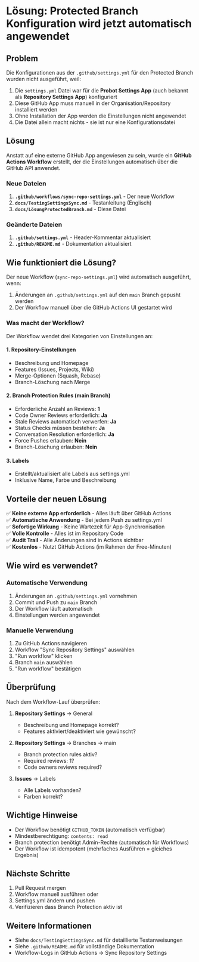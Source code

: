 # Lösung: Protected Branch Konfiguration wird jetzt automatisch angewendet

## Problem

Die Konfigurationen aus der `.github/settings.yml` für den Protected Branch wurden nicht ausgeführt, weil:

1. Die `settings.yml` Datei war für die **Probot Settings App** (auch bekannt als **Repository Settings App**) konfiguriert
2. Diese GitHub App muss manuell in der Organisation/Repository installiert werden
3. Ohne Installation der App werden die Einstellungen nicht angewendet
4. Die Datei allein macht nichts - sie ist nur eine Konfigurationsdatei

## Lösung

Anstatt auf eine externe GitHub App angewiesen zu sein, wurde ein **GitHub Actions Workflow** erstellt, der die Einstellungen automatisch über die GitHub API anwendet.

### Neue Dateien

1. **`.github/workflows/sync-repo-settings.yml`** - Der neue Workflow
2. **`docs/TestingSettingsSync.md`** - Testanleitung (Englisch)
3. **`docs/LösungProtectedBranch.md`** - Diese Datei

### Geänderte Dateien

1. **`.github/settings.yml`** - Header-Kommentar aktualisiert
2. **`.github/README.md`** - Dokumentation aktualisiert

## Wie funktioniert die Lösung?

Der neue Workflow (`sync-repo-settings.yml`) wird automatisch ausgeführt, wenn:

1. Änderungen an `.github/settings.yml` auf den `main` Branch gepusht werden
2. Der Workflow manuell über die GitHub Actions UI gestartet wird

### Was macht der Workflow?

Der Workflow wendet drei Kategorien von Einstellungen an:

#### 1. Repository-Einstellungen
- Beschreibung und Homepage
- Features (Issues, Projects, Wiki)
- Merge-Optionen (Squash, Rebase)
- Branch-Löschung nach Merge

#### 2. Branch Protection Rules (main Branch)
- Erforderliche Anzahl an Reviews: **1**
- Code Owner Reviews erforderlich: **Ja**
- Stale Reviews automatisch verwerfen: **Ja**
- Status Checks müssen bestehen: **Ja**
- Conversation Resolution erforderlich: **Ja**
- Force Pushes erlauben: **Nein**
- Branch-Löschung erlauben: **Nein**

#### 3. Labels
- Erstellt/aktualisiert alle Labels aus settings.yml
- Inklusive Name, Farbe und Beschreibung

## Vorteile der neuen Lösung

✅ **Keine externe App erforderlich** - Alles läuft über GitHub Actions  
✅ **Automatische Anwendung** - Bei jedem Push zu settings.yml  
✅ **Sofortige Wirkung** - Keine Wartezeit für App-Synchronisation  
✅ **Volle Kontrolle** - Alles ist im Repository Code  
✅ **Audit Trail** - Alle Änderungen sind in Actions sichtbar  
✅ **Kostenlos** - Nutzt GitHub Actions (im Rahmen der Free-Minuten)

## Wie wird es verwendet?

### Automatische Verwendung

1. Änderungen an `.github/settings.yml` vornehmen
2. Commit und Push zu `main` Branch
3. Der Workflow läuft automatisch
4. Einstellungen werden angewendet

### Manuelle Verwendung

1. Zu GitHub Actions navigieren
2. Workflow "Sync Repository Settings" auswählen
3. "Run workflow" klicken
4. Branch `main` auswählen
5. "Run workflow" bestätigen

## Überprüfung

Nach dem Workflow-Lauf überprüfen:

1. **Repository Settings** → General
   - Beschreibung und Homepage korrekt?
   - Features aktiviert/deaktiviert wie gewünscht?

2. **Repository Settings** → Branches → main
   - Branch protection rules aktiv?
   - Required reviews: 1?
   - Code owners reviews required?

3. **Issues** → Labels
   - Alle Labels vorhanden?
   - Farben korrekt?

## Wichtige Hinweise

- Der Workflow benötigt `GITHUB_TOKEN` (automatisch verfügbar)
- Mindestberechtigung: `contents: read`
- Branch protection benötigt Admin-Rechte (automatisch für Workflows)
- Der Workflow ist idempotent (mehrfaches Ausführen = gleiches Ergebnis)

## Nächste Schritte

1. Pull Request mergen
2. Workflow manuell ausführen oder
3. Settings.yml ändern und pushen
4. Verifizieren dass Branch Protection aktiv ist

## Weitere Informationen

- Siehe `docs/TestingSettingsSync.md` für detaillierte Testanweisungen
- Siehe `.github/README.md` für vollständige Dokumentation
- Workflow-Logs in GitHub Actions → Sync Repository Settings
